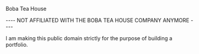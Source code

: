 Boba Tea House

---- NOT AFFILIATED WITH THE BOBA TEA HOUSE COMPANY ANYMORE ----

I am making this public domain strictly for the purpose of building a portfolio.
